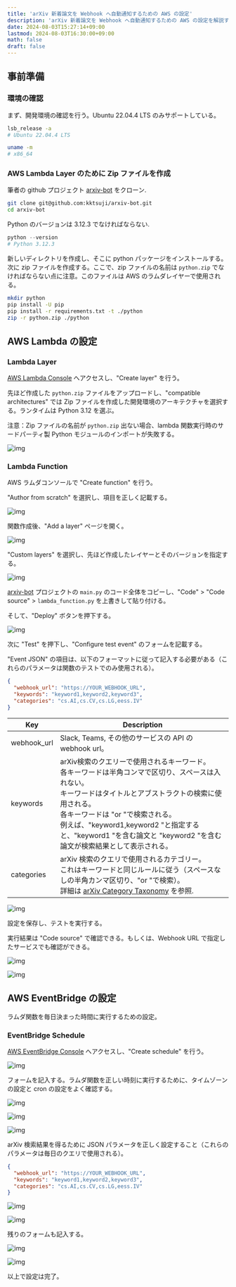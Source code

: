 ```yaml
---
title: 'arXiv 新着論文を Webhook へ自動通知するための AWS の設定'
description: 'arXiv 新着論文を Webhook へ自動通知するための AWS の設定を解説する記事。'
date: 2024-08-03T15:27:14+09:00
lastmod: 2024-08-03T16:30:00+09:00
math: false
draft: false
---
```


## 事前準備

### 環境の確認

まず、開発環境の確認を行う。Ubuntu 22.04.4 LTS のみサポートしている。

```bash
lsb_release -a
# Ubuntu 22.04.4 LTS

uname -m
# x86_64
```

### AWS Lambda Layer のために Zip ファイルを作成

筆者の github プロジェクト [arxiv-bot](https://github.com/kktsuji/arxiv-bot) をクローン.

```bash
git clone git@github.com:kktsuji/arxiv-bot.git
cd arxiv-bot
```

Python のバージョンは 3.12.3 でなければならない.

```python
python --version
# Python 3.12.3
```

新しいディレクトリを作成し、そこに python パッケージをインストールする。次に zip ファイルを作成する。ここで、zip ファイルの名前は ``python.zip`` でなければならない点に注意。このファイルは AWS のラムダレイヤーで使用される。

```bash
mkdir python
pip install -U pip
pip install -r requirements.txt -t ./python
zip -r python.zip ./python
```

## AWS Lambda の設定

### Lambda Layer

[AWS Lambda Console](https://aws.amazon.com/lambda/) へアクセスし、"Create layer" を行う。

先ほど作成した ``python.zip`` ファイルをアップロードし、"compatible architectures" では Zip ファイルを作成した開発環境のアーキテクチャを選択する。ランタイムは Python 3.12 を選ぶ。

注意：Zip ファイルの名前が ``python.zip`` 出ない場合、lambda 関数実行時のサードパーティ製 Python モジュールのインポートが失敗する。

![img](https://img.tsuji.tech/arxiv-bot-aws-0.jpg)

### Lambda Function

AWS ラムダコンソールで "Create function" を行う。

"Author from scratch" を選択し、項目を正しく記載する。

![img](https://img.tsuji.tech/arxiv-bot-aws-1.jpg)

関数作成後、"Add a layer" ページを開く。

![img](https://img.tsuji.tech/arxiv-bot-aws-2.jpg)

"Custom layers" を選択し、先ほど作成したレイヤーとそのバージョンを指定する。

![img](https://img.tsuji.tech/arxiv-bot-aws-3.jpg)

[arxiv-bot](https://github.com/kktsuji/arxiv-bot) プロジェクトの ``main.py`` のコード全体をコピーし、"Code" > "Code source" > ``lambda_function.py`` を上書きして貼り付ける。

そして、"Deploy" ボタンを押下する。

![img](https://img.tsuji.tech/arxiv-bot-aws-4.jpg)

次に "Test" を押下し、"Configure test event" のフォームを記載する。

"Event JSON" の項目は、以下のフォーマットに従って記入する必要がある（これらのパラメータは関数のテストでのみ使用される）。

```json
{
  "webhook_url": "https://YOUR_WEBHOOK_URL",
  "keywords": "keyword1,keyword2,keyword3",
  "categories": "cs.AI,cs.CV,cs.LG,eess.IV"
}
```

| Key | Description |
|----------|----------|
| webhook_url | Slack, Teams, その他のサービスの API の webhook url。 |
| keywords | arXiv検索のクエリーで使用されるキーワード。<br>各キーワードは半角コンマで区切り、スペースは入れない。<br>キーワードはタイトルとアブストラクトの検索に使用される。<br>各キーワードは "or "で検索される。<br>例えば、"keyword1,keyword2 "と指定すると、"keyword1 "を含む論文と "keyword2 "を含む論文が検索結果として表示される。 |
| categories | arXiv 検索のクエリで使用されるカテゴリー。<br>これはキーワードと同じルールに従う（スペースなしの半角カンマ区切り、"or "で検索）。<br>詳細は [arXiv Category Taxonomy](https://arxiv.org/category_taxonomy) を参照. |

![img](https://img.tsuji.tech/arxiv-bot-aws-5.jpg)

設定を保存し、テストを実行する。

実行結果は "Code source" で確認できる。もしくは、Webhook URL で指定したサービスでも確認ができる。

![img](https://img.tsuji.tech/arxiv-bot-aws-6.jpg)

![img](https://img.tsuji.tech/arxiv-bot-aws-7.jpg)

## AWS EventBridge の設定

ラムダ関数を毎日決まった時間に実行するための設定。

### EventBridge Schedule

[AWS EventBridge Console](https://aws.amazon.com/eventbridge/) へアクセスし、"Create schedule" を行う。

![img](https://img.tsuji.tech/arxiv-bot-aws-8.jpg)


フォームを記入する。ラムダ関数を正しい時刻に実行するために、タイムゾーンの設定と cron の設定をよく確認する。

![img](https://img.tsuji.tech/arxiv-bot-aws-9.jpg)

![img](https://img.tsuji.tech/arxiv-bot-aws-10.jpg)

![img](https://img.tsuji.tech/arxiv-bot-aws-11.jpg)

arXiv 検索結果を得るために JSON パラメータを正しく設定すること（これらのパラメータは毎日のクエリで使用される）。

```json
{
  "webhook_url": "https://YOUR_WEBHOOK_URL",
  "keywords": "keyword1,keyword2,keyword3",
  "categories": "cs.AI,cs.CV,cs.LG,eess.IV"
}
```

![img](https://img.tsuji.tech/arxiv-bot-aws-12.jpg)

![img](https://img.tsuji.tech/arxiv-bot-aws-13.jpg)

残りのフォームも記入する。

![img](https://img.tsuji.tech/arxiv-bot-aws-14.jpg)

![img](https://img.tsuji.tech/arxiv-bot-aws-15.jpg)

以上で設定は完了。
